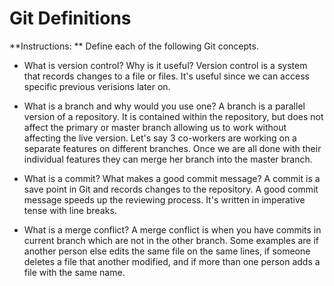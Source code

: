 # Git Definitions

**Instructions: ** Define each of the following Git concepts.

* What is version control?  Why is it useful?
Version control is a system that records changes to a file or files. It's useful since we can access specific previous verisions later on.

* What is a branch and why would you use one?
A branch is a parallel version of a repository. It is contained within the repository, but does not affect the primary or master branch allowing us to work without affecting the live version. Let's say 3 co-workers are working on a separate features on different branches. Once we are all done with their individual features they can merge her branch into the master branch.

* What is a commit? What makes a good commit message?
A commit is a save point in Git and records changes to the repository.
A good commit message speeds up the reviewing process. It's written in imperative tense with line breaks.

* What is a merge conflict?
A merge conflict is when you have commits in current branch which are not in the other branch. Some examples are if another person else edits the same file on the same lines, if someone deletes a file that another modified, and if more than one person adds a file with the same name.

